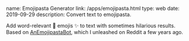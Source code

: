 name: Emojipasta Generator
link: /apps/emojipasta.html
type: web
date: 2019-09-29
description: Convert text to emojipasta.

Add word-relevant 🤖 emojis ✨ to text with sometimes hilarious results. Based on [AnEmojipastaBot](https://github.com/Kevinpgalligan/EmojipastaBot), which I unleashed on Reddit a few years ago.
